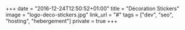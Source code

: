 +++
date = "2016-12-24T12:50:52+01:00"
title = "Décoration Stickers"
image = "logo-deco-stickers.jpg"
link_url = "#"
tags = ["dev", "seo", "hosting", "hebergement"]
private = true
+++

